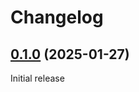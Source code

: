 # Changelog

## [0.1.0](https://github.com/SchulteMarkus/Sse-BelMngr-Hermine/compare/v0.1.0...v0.1.0) (2025-01-27)

Initial release
